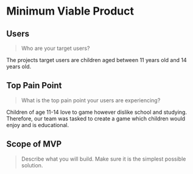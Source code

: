 # Minimum Viable Product

## Users
> Who are your target users?

The projects target users are children aged between 11 years old and 14 years old.

## Top Pain Point
> What is the top pain point your users are experiencing?

Children of age 11-14 love to game however dislike school and studying. Therefore, our team was tasked to create a game which children would enjoy and is educational.

## Scope of MVP 
> Describe what you will build. Make sure it is the simplest possible solution.
